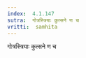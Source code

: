 ```yaml
---
index:  4.1.147
sutra:  गोत्रस्त्रियाः कुत्सने ण च
vritti:  samhita 
---
```


गोत्रस्त्रियाः कुत्सने ण च

